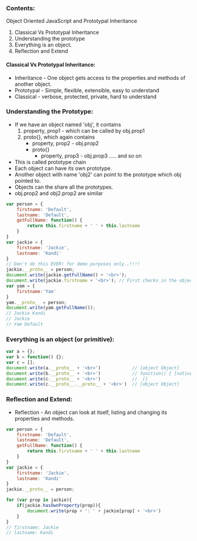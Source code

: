 ### Contents:
Object Oriented JavaScript and Prototypal Inheritance
1. Classical Vs Prototypal Inheritance
2. Understanding the prototype
3. Everything is an object.
4. Reflection and Extend

#### Classical Vs Prototypal Inheritance:
* Inheritance - One object gets access to the properties and methods of another object.
* Prototypal - Simple, flexible, extensible, easy to understand
* Classical - verbose, protected, private, hard to understand

### Understanding the Prototype:
* If we have an object named 'obj', it contains
    1. property, prop1 - which can be called by obj.prop1
    2. proto{}, which again contains
        - property, prop2 - obj.prop2
        - proto{}
            * property, prop3 - obj.prop3 ..... and so on
* This is called prototype chain
* Each object can have its own prototype.
* Another object with name 'obj2' can point to the prototype which obj pointed to.
* Objects can the share all the prototypes.
* obj.prop2 and obj2.prop2 are similar
```js
var person = {
    firstname: 'Default',
    lastname: 'Default',
    getFullName: function() {
        return this.firstname + ' ' + this.lastname
    }
}
var jackie = {
    firstname: 'Jackie',
    lastname: 'Kandi'
}
// Don't do this EVER! for demo purposes only..!!!!
jackie.__proto__ = person;
document.write(jackie.getFullName() + '<br>');
document.write(jackie.firstname + '<br>'); // First checks in the object and then goes to prototype
var yam = {
    firstname:'Yam'
}
yam.__proto__ = person;
document.write(yam.getFullName());
// Jackie Kandi
// Jackie
// Yam Default
```

### Everything is an object (or primitive):
```js
var a = {};
var b = function() {};
var c = [];
document.write(a.__proto__ + '<br>')            // [object Object]
document.write(b.__proto__ + '<br>')            // function() { [native code] }
document.write(c.__proto__ + '<br>')            //  []
document.write(c.__proto__.__proto__ + '<br>')  // [object Object]
```

### Reflection and Extend:
* Reflection - An object can look at itself, listing and changing its properties and methods.
```js
var person = {
    firstname: 'Default',
    lastname: 'Default',
    getFullName: function() {
        return this.firstname + ' ' + this.lastname
    }
}
var jackie = {
    firstname: 'Jackie',
    lastname: 'Kandi'
}
jackie.__proto__ = person;

for (var prop in jackie){
    if(jackie.hasOwnProperty(prop)){
        document.write(prop + ': ' + jackie[prop] + '<br>')
    }
}
// firstname: Jackie
// lastname: Kandi
```
